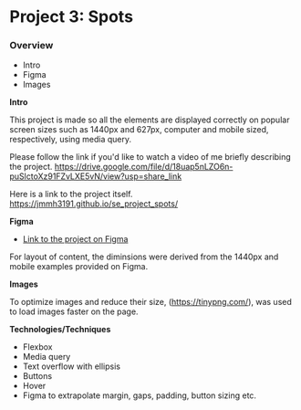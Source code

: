 # Project 3: Spots

### Overview

- Intro
- Figma
- Images

**Intro**

This project is made so all the elements are displayed correctly on popular screen sizes such as 1440px and 627px, computer and mobile sized, respectively, using media query.

Please follow the link if you'd like to watch a video of me briefly describing the project. https://drive.google.com/file/d/18uap5nLZO6n-puSlctoXz91FZvLXE5vN/view?usp=share_link

Here is a link to the project itself. https://jmmh3191.github.io/se_project_spots/

**Figma**

- [Link to the project on Figma](https://www.figma.com/file/BBNm2bC3lj8QQMHlnqRsga/Sprint-3-Project-%E2%80%94-Spots?type=design&node-id=2%3A60&mode=design&t=afgNFybdorZO6cQo-1)

For layout of content, the diminsions were derived from the 1440px and mobile examples provided on Figma.

**Images**

To optimize images and reduce their size, (https://tinypng.com/), was used to load images faster on the page.

**Technologies/Techniques**

- Flexbox
- Media query
- Text overflow with ellipsis
- Buttons
- Hover
- Figma to extrapolate margin, gaps, padding, button sizing etc.
